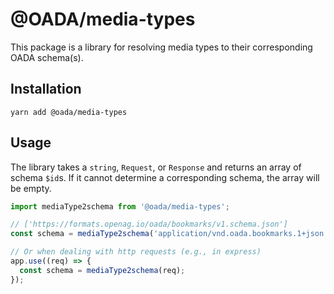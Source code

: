 # @OADA/media-types

This package is a library for resolving media types to their corresponding OADA
schema(s).

## Installation

```shell
yarn add @oada/media-types
```

## Usage

The library takes a `string`, `Request`, or `Response` and returns an array of
schema `$id`s. If it cannot determine a corresponding schema, the array will be
empty.

```ts
import mediaType2schema from '@oada/media-types';

// ['https://formats.openag.io/oada/bookmarks/v1.schema.json']
const schema = mediaType2schema('application/vnd.oada.bookmarks.1+json');

// Or when dealing with http requests (e.g., in express)
app.use((req) => {
  const schema = mediaType2schema(req);
});
```

